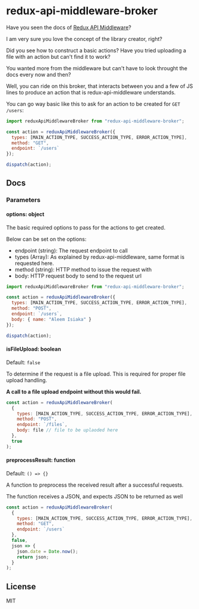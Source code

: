 # redux-api-middleware-broker

Have you seen the docs of
[Redux API Middleware](https://www.npmjs.com/package/redux-api-middleware)?

I am very sure you love the concept of the library creator, right?

Did you see how to construct a basic actions? Have you tried uploading a file
with an action but can't find it to work?

You wanted more from the middleware but can't have to look throught the docs
every now and then?

Well, you can ride on this broker, that interacts between you and a few of JS
lines to produce an action that is redux-api-middleware understands.

You can go way basic like this to ask for an action to be created for
`GET /users`:

```js
import reduxApiMiddlewareBroker from "redux-api-middleware-broker";

const action = reduxApiMiddlewareBroker({
  types: [MAIN_ACTION_TYPE, SUCCESS_ACTION_TYPE, ERROR_ACTION_TYPE],
  method: "GET",
  endpoint: `/users`
});

dispatch(action);
```

## Docs

### Parameters

#### options: object

The basic required options to pass for the actions to get created.

Below can be set on the options:

- endpoint (string): The request endpoint to call
- types (Array): As explained by redux-api-middleware, same format is requested
  here.
- method (string): HTTP method to issue the request with
- body: HTTP request body to send to the request url

```js
import reduxApiMiddlewareBroker from "redux-api-middleware-broker";

const action = reduxApiMiddlewareBroker({
  types: [MAIN_ACTION_TYPE, SUCCESS_ACTION_TYPE, ERROR_ACTION_TYPE],
  method: "POST",
  endpoint: `/users`,
  body: { name: "Aleem Isiaka" }
});

dispatch(action);
```

#### isFileUpload: boolean

Default: `false`

To determine if the request is a file upload. This is required for proper file
upload handling.

**A call to a file upload endpoint without this would fail.**

```js
const action = reduxApiMiddlewareBroker(
  {
    types: [MAIN_ACTION_TYPE, SUCCESS_ACTION_TYPE, ERROR_ACTION_TYPE],
    method: "POST",
    endpoint: `/files`,
    body: file // file to be uplaoded here
  },
  true
);
```

#### preprocessResult: function

Default: `() => {}`

A function to preprocess the received result after a successful requests.

The function receives a JSON, and expects JSON to be returned as well

```js
const action = reduxApiMiddlewareBroker(
  {
    types: [MAIN_ACTION_TYPE, SUCCESS_ACTION_TYPE, ERROR_ACTION_TYPE],
    method: "GET",
    endpoint: `/users`
  },
  false,
  json => {
    json.date = Date.now();
    return json;
  }
);
```

## License

MIT
